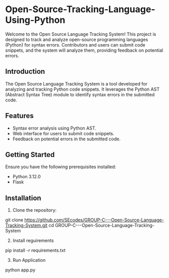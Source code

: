 # Open-Source-Tracking-Language-Using-Python

Welcome to the Open Source Language Tracking System! This project is designed to track and analyze open-source programming languages (Python) for syntax errors. Contributors and users can submit code snippets, and the system will analyze them, providing feedback on potential errors.

## Introduction

The Open Source Language Tracking System is a tool developed for analyzing and tracking Python code snippets. It leverages the Python AST (Abstract Syntax Tree) module to identify syntax errors in the submitted code.

## Features

- Syntax error analysis using Python AST.
- Web interface for users to submit code snippets.
- Feedback on potential errors in the submitted code.

## Getting Started

Ensure you have the following prerequisites installed:

- Python 3.12.0
- Flask

## Installation

1. Clone the repository:
   
git clone https://github.com/SEcodes/GROUP-C---Open-Source-Language-Tracking-System.git
cd GROUP-C---Open-Source-Language-Tracking-System

2. Install reguirements

pip install -r requirements.txt

3. Run Application

python app.py
